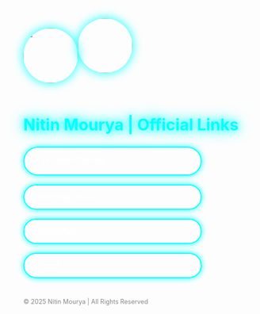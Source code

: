 <!DOCTYPE html>
<html lang="hi">
<head>
  <meta charset="UTF-8" />
  <meta name="viewport" content="width=device-width, initial-scale=1.0" />
  <title>Nitin Mourya | Official Links</title>
  <style>
    @import url('https://fonts.googleapis.com/css2?family=Poppins:wght@400;600&display=swap');

    body {
      margin: 0;
      padding: 0;
      font-family: 'Poppins', sans-serif;
      background: radial-gradient(circle at top, #050505, #000);
      color: #fff;
      text-align: center;
      min-height: 100vh;
      display: flex;
      flex-direction: column;
      justify-content: center;
      align-items: center;
    }

    h1 {
      font-size: 2.3em;
      margin-bottom: 25px;
      color: #00ffff;
      text-shadow: 0 0 15px #00ffff, 0 0 30px #00ffff;
    }

    .links {
      display: flex;
      flex-direction: column;
      gap: 18px;
      width: 80%;
      max-width: 360px;
    }

    a {
      text-decoration: none;
      color: #fff;
      font-weight: 600;
      background: transparent;
      border: 2px solid #00ffff;
      border-radius: 50px;
      padding: 14px;
      transition: all 0.3s ease;
      box-shadow: 0 0 12px #00ffff;
      font-size: 1.1em;
    }

    a:hover {
      background: #00ffff;
      color: #000;
      box-shadow: 0 0 25px #00ffff, 0 0 50px #00ffff;
      transform: scale(1.07);
    }

    .footer {
      margin-top: 40px;
      font-size: 0.9em;
      color: #888;
    }

    img {
      width: 110px;
      height: 110px;
      border-radius: 50%;
      box-shadow: 0 0 30px #00ffff;
      margin-bottom: 20px;
      animation: glow 2s infinite alternate;
    }

    @keyframes glow {
      from { box-shadow: 0 0 20px #00ffff; }
      to { box-shadow: 0 0 50px #00ffff; }
    }
  </style>
</head>
<body>
  <img src="<a href="https://ibb.co/1tc0J405"><img/>
  <h1>Nitin Mourya | Official Links</h1>

  <div class="links">
    <a href="https://www.youtube.com/@NitinModz" target="_blank">📺 YouTube Channel</a>
    <a href="https://t.me/NitinModz" target="_blank">💬 Telegram Group</a>
    <a href="https://wa.me/919876543210" target="_blank">📱 WhatsApp</a>
    <a href="mailto:nitinmaurya902h@gmail.com" target="_blank">📧 Gmail</a>
  </div>

  <div class="footer">© 2025 Nitin Mourya | All Rights Reserved</div>
</body>
</html>
